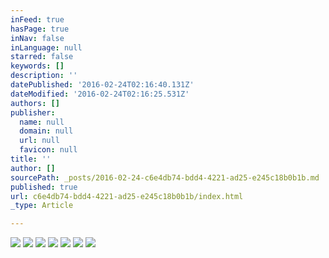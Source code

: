 ```yaml
---
inFeed: true
hasPage: true
inNav: false
inLanguage: null
starred: false
keywords: []
description: ''
datePublished: '2016-02-24T02:16:40.131Z'
dateModified: '2016-02-24T02:16:25.531Z'
authors: []
publisher:
  name: null
  domain: null
  url: null
  favicon: null
title: ''
author: []
sourcePath: _posts/2016-02-24-c6e4db74-bdd4-4221-ad25-e245c18b0b1b.md
published: true
url: c6e4db74-bdd4-4221-ad25-e245c18b0b1b/index.html
_type: Article

---
```

![](https://the-grid-user-content.s3-us-west-2.amazonaws.com/0a5afa73-6e22-40f6-9ea5-13e6e0f4d2f5.jpg)
![](https://the-grid-user-content.s3-us-west-2.amazonaws.com/0d3210a9-a13b-41d2-be32-e1b50870b74b.jpg)
![](https://the-grid-user-content.s3-us-west-2.amazonaws.com/470883c4-8876-4b57-b842-e328bc105bf7.jpg)
![](https://the-grid-user-content.s3-us-west-2.amazonaws.com/d0d14cb4-be94-46bf-bad5-db2e6b2d2f4c.jpg)
![](https://the-grid-user-content.s3-us-west-2.amazonaws.com/8f1ccd1d-f451-40ad-a8a8-3596cdc0a3b9.jpg)
![](https://the-grid-user-content.s3-us-west-2.amazonaws.com/80b2500a-c676-458b-ba18-109fb5316b94.jpg)
![](https://the-grid-user-content.s3-us-west-2.amazonaws.com/3629dcb3-bfe5-4242-83f1-41c384b6d851.jpg)